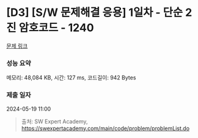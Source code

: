 # [D3] [S/W 문제해결 응용] 1일차 - 단순 2진 암호코드 - 1240 

[문제 링크](https://swexpertacademy.com/main/code/problem/problemDetail.do?contestProbId=AV15FZuqAL4CFAYD) 

### 성능 요약

메모리: 48,084 KB, 시간: 127 ms, 코드길이: 942 Bytes

### 제출 일자

2024-05-19 11:00



> 출처: SW Expert Academy, https://swexpertacademy.com/main/code/problem/problemList.do